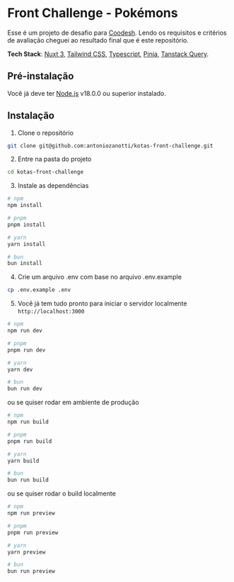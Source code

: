 # Front Challenge - Pokémons

Esse é um projeto de desafio para [Coodesh](https://coodesh.com/). Lendo os requisitos e critérios de avaliação cheguei ao resultado final que é este repositório.

**Tech Stack**: [Nuxt 3](https://nuxt.com/), [Tailwind CSS](https://tailwindcss.com/), [Typescript](https://www.typescriptlang.org/), [Pinia](https://pinia.vuejs.org/), [Tanstack Query](https://tanstack.com/query/latest).

## Pré-instalação

Você já deve ter [Node.js](https://nodejs.org) v18.0.0 ou superior instalado.

## Instalação

1. Clone o repositório

```bash
git clone git@github.com:antoniozanotti/kotas-front-challenge.git
```

2. Entre na pasta do projeto

```bash
cd kotas-front-challenge
```

3. Instale as dependências

```bash
# npm
npm install

# pnpm
pnpm install

# yarn
yarn install

# bun
bun install
```

4. Crie um arquivo .env com base no arquivo .env.example

```bash
cp .env.example .env
```

5. Você já tem tudo pronto para iniciar o servidor localmente `http://localhost:3000`

```bash
# npm
npm run dev

# pnpm
pnpm run dev

# yarn
yarn dev

# bun
bun run dev
```

ou se quiser rodar em ambiente de produção

```bash
# npm
npm run build

# pnpm
pnpm run build

# yarn
yarn build

# bun
bun run build
```

ou se quiser rodar o build localmente

```bash
# npm
npm run preview

# pnpm
pnpm run preview

# yarn
yarn preview

# bun
bun run preview
```